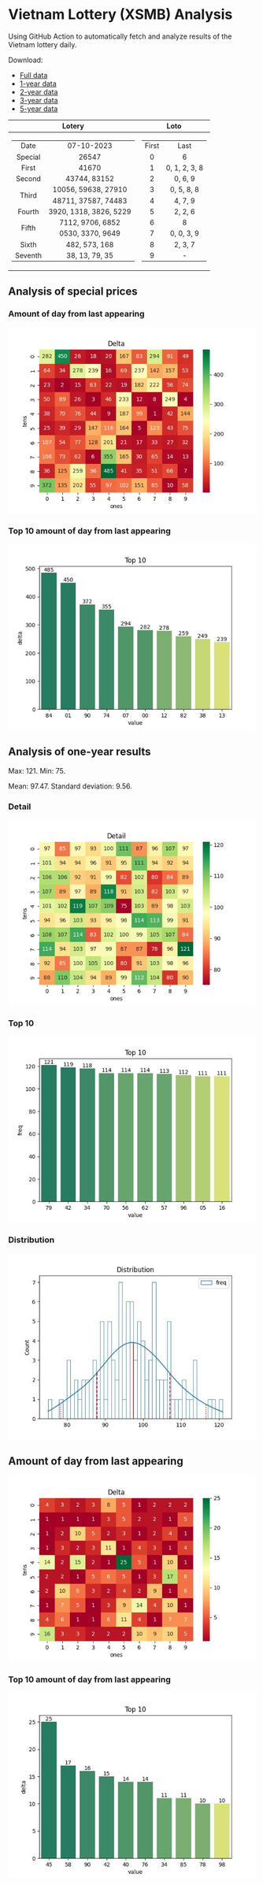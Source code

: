 # Vietnam Lottery (XSMB) Analysis

Using GitHub Action to automatically fetch and analyze results of the Vietnam lottery daily.

Download:

* [Full data](https://raw.githubusercontent.com/khiemdoan/vietnam-lottery-xsmb-analysis/main/results/xsmb.csv)
* [1-year data](https://raw.githubusercontent.com/khiemdoan/vietnam-lottery-xsmb-analysis/main/results/xsmb_1_year.csv)
* [2-year data](https://raw.githubusercontent.com/khiemdoan/vietnam-lottery-xsmb-analysis/main/results/xsmb_2_year.csv)
* [3-year data](https://raw.githubusercontent.com/khiemdoan/vietnam-lottery-xsmb-analysis/main/results/xsmb_3_year.csv)
* [5-year data](https://raw.githubusercontent.com/khiemdoan/vietnam-lottery-xsmb-analysis/main/results/xsmb_5_year.csv)

| Lotery      | Loto |
| :-----------: | :-----------: |
| <table><tr><td>Date</td><td>07-10-2023</td></tr><tr><td>Special</td><td>26547</td></tr><tr><td>First</td><td>41670</td></tr><tr><td>Second</td><td>43744, 83152</td></tr><tr><td rowspan="2">Third</td><td>10056, 59638, 27910</td></tr><tr><td>48711, 37587, 74483</td></tr><tr><td>Fourth</td><td>3920, 1318, 3826, 5229</td></tr><tr><td rowspan="2">Fifth</td><td>7112, 9706, 6852</td></tr><tr><td>0530, 3370, 9649</td></tr><tr><td>Sixth</td><td>482, 573, 168</td></tr><tr><td>Seventh</td><td>38, 13, 79, 35</td></tr></table> | <table><tr><td>First</td><td>Last</td></tr><tr><td>0</td><td>6</td></tr><tr><td>1</td><td>0, 1, 2, 3, 8</td></tr><tr><td>2</td><td>0, 6, 9</td></tr><tr><td>3</td><td>0, 5, 8, 8</td></tr><tr><td>4</td><td>4, 7, 9</td></tr><tr><td>5</td><td>2, 2, 6</td></tr><tr><td>6</td><td>8</td></tr><tr><td>7</td><td>0, 0, 3, 9</td></tr><tr><td>8</td><td>2, 3, 7</td></tr><tr><td>9</td><td>-</td></tr></table> |


<h2>Analysis of special prices</h2>

<h3>Amount of day from last appearing</h3>

![Delta](images/special_delta.jpg)

<h3>Top 10 amount of day from last appearing</h3>

![Delta top 10](images/special_delta_top_10.jpg)

<h2>Analysis of one-year results</h2>

Max: 121. Min: 75.

Mean: 97.47. Standard deviation: 9.56.

<h3>Detail</h3>

![Detail](images/heatmap.jpg)

<h3>Top 10</h3>

![Top 10](images/top-10.jpg)

<h3>Distribution</h3>

![Distribution](images/distribution.jpg)

<h2>Amount of day from last appearing</h2>

![Delta](images/delta.jpg)

<h3>Top 10 amount of day from last appearing</h3>

![Delta top 10](images/delta_top_10.jpg)